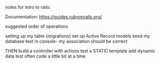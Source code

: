 notes for intro to rails: 


Documentation: https://guides.rubyonrails.org/ 



suggested order of operations

setting up my table (migrations)
set up Active Record models 
seed my database 
test in console- my association should be correct 

THEN 
build a controller with actions 
test a STATIC template 
add dynamic data 
test often code a little bit at a time 

